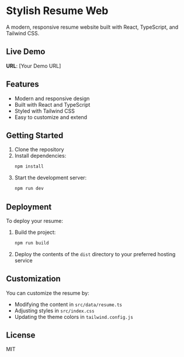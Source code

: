 # Stylish Resume Web

A modern, responsive resume website built with React, TypeScript, and Tailwind CSS.

## Live Demo

**URL**: [Your Demo URL]

## Features

- Modern and responsive design
- Built with React and TypeScript
- Styled with Tailwind CSS
- Easy to customize and extend

## Getting Started

1. Clone the repository
2. Install dependencies:
   ```bash
   npm install
   ```
3. Start the development server:
   ```bash
   npm run dev
   ```

## Deployment

To deploy your resume:

1. Build the project:
   ```bash
   npm run build
   ```
2. Deploy the contents of the `dist` directory to your preferred hosting service

## Customization

You can customize the resume by:

- Modifying the content in `src/data/resume.ts`
- Adjusting styles in `src/index.css`
- Updating the theme colors in `tailwind.config.js`

## License

MIT
